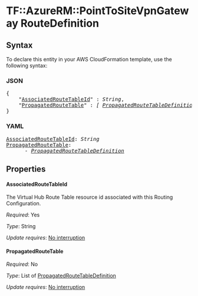 # TF::AzureRM::PointToSiteVpnGateway RouteDefinition

## Syntax

To declare this entity in your AWS CloudFormation template, use the following syntax:

### JSON

<pre>
{
    "<a href="#associatedroutetableid" title="AssociatedRouteTableId">AssociatedRouteTableId</a>" : <i>String</i>,
    "<a href="#propagatedroutetable" title="PropagatedRouteTable">PropagatedRouteTable</a>" : <i>[ <a href="propagatedroutetabledefinition.md">PropagatedRouteTableDefinition</a>, ... ]</i>
}
</pre>

### YAML

<pre>
<a href="#associatedroutetableid" title="AssociatedRouteTableId">AssociatedRouteTableId</a>: <i>String</i>
<a href="#propagatedroutetable" title="PropagatedRouteTable">PropagatedRouteTable</a>: <i>
      - <a href="propagatedroutetabledefinition.md">PropagatedRouteTableDefinition</a></i>
</pre>

## Properties

#### AssociatedRouteTableId

The Virtual Hub Route Table resource id associated with this Routing Configuration.

_Required_: Yes

_Type_: String

_Update requires_: [No interruption](https://docs.aws.amazon.com/AWSCloudFormation/latest/UserGuide/using-cfn-updating-stacks-update-behaviors.html#update-no-interrupt)

#### PropagatedRouteTable

_Required_: No

_Type_: List of <a href="propagatedroutetabledefinition.md">PropagatedRouteTableDefinition</a>

_Update requires_: [No interruption](https://docs.aws.amazon.com/AWSCloudFormation/latest/UserGuide/using-cfn-updating-stacks-update-behaviors.html#update-no-interrupt)

